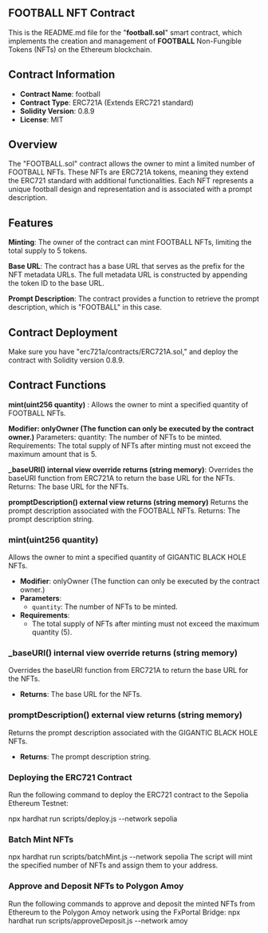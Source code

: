 ## **FOOTBALL NFT Contract**

This is the README.md file for the "**football.sol**" smart contract, which implements the creation and management of **FOOTBALL** Non-Fungible Tokens (NFTs) on the Ethereum blockchain.

## **Contract Information**

- **Contract Name**: football
- **Contract Type**: ERC721A (Extends ERC721 standard)
- **Solidity Version**: 0.8.9
- **License**: MIT
## Overview
The "FOOTBALL.sol" contract allows the owner to mint a limited number of FOOTBALL NFTs. These NFTs are ERC721A tokens, meaning they extend the ERC721 standard with additional functionalities. Each NFT represents a unique football design and representation and is associated with a prompt description.

## Features
**Minting**: The owner of the contract can mint FOOTBALL NFTs, limiting the total supply to 5 tokens.

**Base URL**: The contract has a base URL that serves as the prefix for the NFT metadata URLs. The full metadata URL is constructed by appending the token ID to the base URL.

**Prompt Description**: The contract provides a function to retrieve the prompt description, which is "FOOTBALL" in this case.

## Contract Deployment

Make sure you have "erc721a/contracts/ERC721A.sol," and deploy the contract with Solidity version 0.8.9.

## Contract Functions
**mint(uint256 quantity)** :
Allows the owner to mint a specified quantity of FOOTBALL NFTs.

**Modifier: onlyOwner (The function can only be executed by the contract owner.)**
Parameters:
quantity: The number of NFTs to be minted.
Requirements:
The total supply of NFTs after minting must not exceed the maximum amount that is 5.

**_baseURI() internal view override returns (string memory)**:
Overrides the baseURI function from ERC721A to return the base URL for the NFTs.
Returns: The base URL for the NFTs.

**promptDescription() external view returns (string memory)**
Returns the prompt description associated with the FOOTBALL NFTs.
Returns: The prompt description string.

### mint(uint256 quantity)

Allows the owner to mint a specified quantity of GIGANTIC BLACK HOLE NFTs.

- **Modifier**: onlyOwner (The function can only be executed by the contract owner.)
- **Parameters**:
  - `quantity`: The number of NFTs to be minted.
- **Requirements**:
  - The total supply of NFTs after minting must not exceed the maximum quantity (5).

### _baseURI() internal view override returns (string memory)

Overrides the baseURI function from ERC721A to return the base URL for the NFTs.

- **Returns**: The base URL for the NFTs.

### promptDescription() external view returns (string memory)

Returns the prompt description associated with the GIGANTIC BLACK HOLE NFTs.

- **Returns**: The prompt description string.


### Deploying the ERC721 Contract

 Run the following command to deploy the ERC721 contract to the Sepolia Ethereum Testnet:

npx hardhat run scripts/deploy.js --network sepolia

  
### Batch Mint NFTs

npx hardhat run scripts/batchMint.js --network sepolia
The script will mint the specified number of NFTs and assign them to your address.

### Approve and Deposit NFTs to Polygon Amoy

Run the following commands to approve and deposit the minted NFTs from Ethereum to the Polygon Amoy network using the FxPortal Bridge:
npx hardhat run scripts/approveDeposit.js --network amoy
